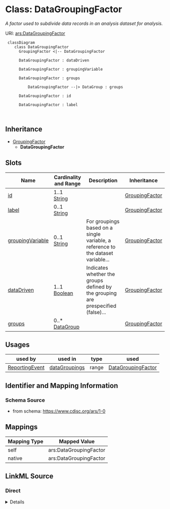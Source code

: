 # Class: DataGroupingFactor


_A factor used to subdivide data records in an analysis dataset for analysis._





URI: [ars:DataGroupingFactor](https://www.cdisc.org/ars/1-0/DataGroupingFactor)



```mermaid
 classDiagram
    class DataGroupingFactor
      GroupingFactor <|-- DataGroupingFactor
      
      DataGroupingFactor : dataDriven
        
      DataGroupingFactor : groupingVariable
        
      DataGroupingFactor : groups
        
          DataGroupingFactor --|> DataGroup : groups
        
      DataGroupingFactor : id
        
      DataGroupingFactor : label
        
      
```





## Inheritance
* [GroupingFactor](GroupingFactor.md)
    * **DataGroupingFactor**



## Slots

| Name | Cardinality and Range | Description | Inheritance |
| ---  | --- | --- | --- |
| [id](id.md) | 1..1 <br/> [String](String.md) |  | [GroupingFactor](GroupingFactor.md) |
| [label](label.md) | 0..1 <br/> [String](String.md) |  | [GroupingFactor](GroupingFactor.md) |
| [groupingVariable](groupingVariable.md) | 0..1 <br/> [String](String.md) | For groupings based on a single variable, a reference to the dataset variable... | [GroupingFactor](GroupingFactor.md) |
| [dataDriven](dataDriven.md) | 1..1 <br/> [Boolean](Boolean.md) | Indicates whether the groups defined by the grouping are prespecified (false)... | [GroupingFactor](GroupingFactor.md) |
| [groups](groups.md) | 0..* <br/> [DataGroup](DataGroup.md) |  | [GroupingFactor](GroupingFactor.md) |





## Usages

| used by | used in | type | used |
| ---  | --- | --- | --- |
| [ReportingEvent](ReportingEvent.md) | [dataGroupings](dataGroupings.md) | range | [DataGroupingFactor](DataGroupingFactor.md) |






## Identifier and Mapping Information







### Schema Source


* from schema: https://www.cdisc.org/ars/1-0





## Mappings

| Mapping Type | Mapped Value |
| ---  | ---  |
| self | ars:DataGroupingFactor |
| native | ars:DataGroupingFactor |





## LinkML Source

<!-- TODO: investigate https://stackoverflow.com/questions/37606292/how-to-create-tabbed-code-blocks-in-mkdocs-or-sphinx -->

### Direct

<details>
```yaml
name: DataGroupingFactor
description: A factor used to subdivide data records in an analysis dataset for analysis.
from_schema: https://www.cdisc.org/ars/1-0
rank: 1000
is_a: GroupingFactor
slot_usage:
  groups:
    name: groups
    domain_of:
    - GroupingFactor
    range: DataGroup

```
</details>

### Induced

<details>
```yaml
name: DataGroupingFactor
description: A factor used to subdivide data records in an analysis dataset for analysis.
from_schema: https://www.cdisc.org/ars/1-0
rank: 1000
is_a: GroupingFactor
slot_usage:
  groups:
    name: groups
    domain_of:
    - GroupingFactor
    range: DataGroup
attributes:
  id:
    name: id
    from_schema: https://www.cdisc.org/ars/1-0
    rank: 1000
    identifier: true
    alias: id
    owner: DataGroupingFactor
    domain_of:
    - ReportingEvent
    - AnalysisCategorization
    - AnalysisCategory
    - Analysis
    - AnalysisMethod
    - Operation
    - ReferencedOperationRelationship
    - Output
    - OutputDisplay
    - DisplaySubSection
    - AnalysisSet
    - GroupingFactor
    - Group
    - DataSubset
    - ReferenceDocument
    - TerminologyExtension
    - SponsorTerm
    range: string
    required: true
  label:
    name: label
    from_schema: https://www.cdisc.org/ars/1-0
    rank: 1000
    alias: label
    owner: DataGroupingFactor
    domain_of:
    - AnalysisCategorization
    - AnalysisCategory
    - AnalysisMethod
    - Operation
    - AnalysisSet
    - GroupingFactor
    - Group
    - DataSubset
    - PageRef
    range: string
  groupingVariable:
    name: groupingVariable
    description: For groupings based on a single variable, a reference to the dataset
      variable upon which grouping is based.
    from_schema: https://www.cdisc.org/ars/1-0
    rank: 1000
    alias: groupingVariable
    owner: DataGroupingFactor
    domain_of:
    - GroupingFactor
    range: string
  dataDriven:
    name: dataDriven
    description: Indicates whether the groups defined by the grouping are prespecified
      (false) or obtained from distinct data values of the groupingVariable (true).
    from_schema: https://www.cdisc.org/ars/1-0
    rank: 1000
    alias: dataDriven
    owner: DataGroupingFactor
    domain_of:
    - GroupingFactor
    range: boolean
    required: true
  groups:
    name: groups
    from_schema: https://www.cdisc.org/ars/1-0
    rank: 1000
    multivalued: true
    list_elements_ordered: true
    alias: groups
    owner: DataGroupingFactor
    domain_of:
    - GroupingFactor
    range: DataGroup
    inlined: true
    inlined_as_list: true

```
</details>